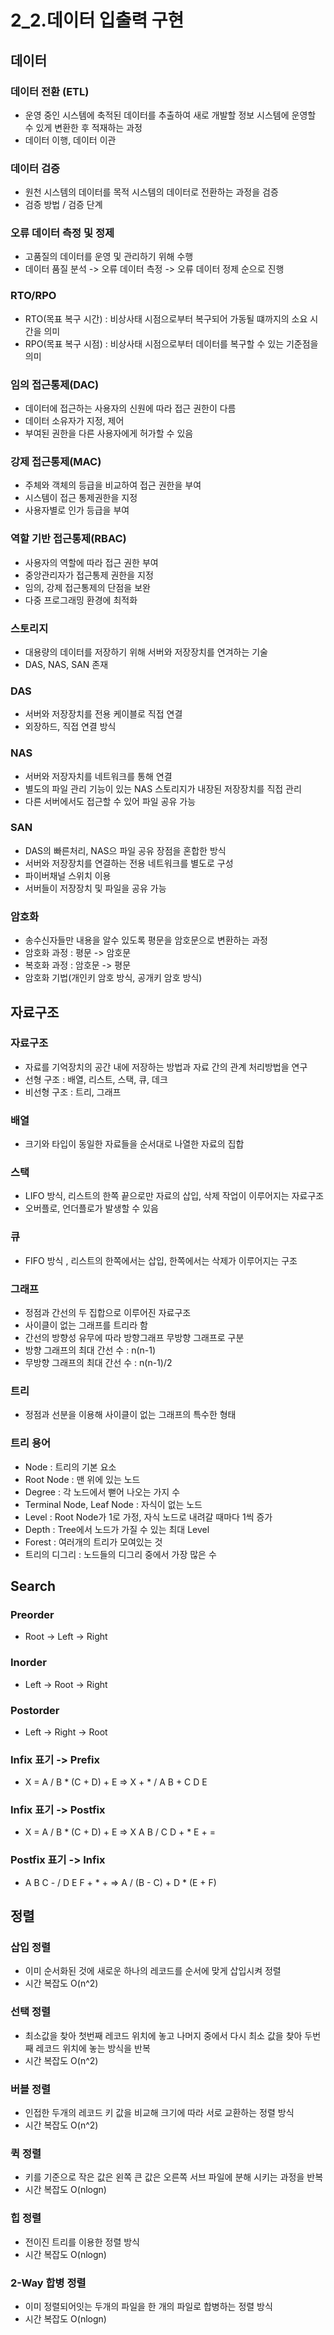 # 2_2.데이터 입출력 구현

## 데이터

### 데이터 전환 (ETL)
- 운영 중인 시스템에 축적된 데이터를 추출하여 새로 개발할 정보 시스템에 운영할 수 있게 변환한 후 적재하는 과정
- 데이터 이행, 데이터 이관

### 데이터 검증
- 원천 시스템의 데이터를 목적 시스템의 데이터로 전환하는 과정을 검증
- 검증 방법 / 검증 단계

### 오류 데이터 측정 및 정제
- 고품질의 데이터를 운영 및 관리하기 위해 수행
- 데이터 품질 분석 -> 오류 데이터 측정 -> 오류 데이터 정제 순으로 진행

### RTO/RPO
- RTO(목표 복구 시간) : 비상사태 시점으로부터 복구되어 가동될 떄까지의 소요 시간을 의미
- RPO(목표 복구 시점) : 비상사태 시점으로부터 데이터를 복구할 수 있는 기준점을 의미

### 임의 접근통제(DAC)
- 데이터에 접근하는 사용자의 신원에 따라 접근 권한이 다름
- 데이터 소유자가 지정, 제어
- 부여된 권한을 다른 사용자에게 허가할 수 있음

### 강제 접근통제(MAC)
- 주체와 객체의 등급을 비교하여 접근 권한을 부여
- 시스템이 접근 통제권한을 지정
- 사용자별로 인가 등급을 부여

### 역할 기반 접근통제(RBAC)
- 사용자의 역할에 따라 접근 권한 부여
- 중앙관리자가 접근통제 권한을 지정
- 임의, 강제 접근통제의 단점을 보완
- 다중 프로그래밍 환경에 최적화

### 스토리지
- 대용량의 데이터를 저장하기 위해 서버와 저장장치를 연겨하는 기술
- DAS, NAS, SAN 존재

### DAS
- 서버와 저장장치를 전용 케이블로 직접 연결
- 외장하드, 직접 연결 방식

### NAS
- 서버와 저장자치를 네트워크를 통해 연결
- 별도의 파일 관리 기능이 있는 NAS 스토리지가 내장된 저장장치를 직접 관리
- 다른 서버에서도 접근할 수 있어 파일 공유 가능

### SAN
- DAS의 빠른처리, NAS으 파일 공유 장점을 혼합한 방식
- 서버와 저장장치를 연결하는 전용 네트워크를 별도로 구성
- 파이버채널 스위치 이용
- 서버들이 저장장치 및 파일을 공유 가능

### 암호화
- 송수신자들만 내용을 알수 있도록 평문을 암호문으로 변환하는 과정
- 암호화 과정 : 평문 -> 암호문
- 복호화 과정 : 암호문 -> 평문
- 암호화 기법(개인키 암호 방식, 공개키 암호 방식)


## 자료구조

### 자료구조
- 자료를 기억장치의 공간 내에 저장하는 방법과 자료 간의 관계 처리방법을 연구
- 선형 구조 : 배열, 리스트, 스택, 큐, 데크
- 비선형 구조 : 트리, 그래프

### 배열
- 크기와 타입이 동일한 자료들을 순서대로 나열한 자료의 집합

### 스택
- LIFO 방식, 리스트의 한쪽 끝으로만 자료의 삽입, 삭제 작업이 이루어지는 자료구조
- 오버플로, 언더플로가 발생할 수 있음

### 큐
- FIFO 방식 , 리스트의 한쪽에서는 삽입, 한쪽에서는 삭제가 이루어지는 구조

### 그래프
- 정점과 간선의 두 집합으로 이루어진 자료구조
- 사이클이 없는 그래프를 트리라 함
- 간선의 방향성 유무에 따라 방향그래프 무방향 그래프로 구분
- 방향 그래프의 최대 간선 수 : n(n-1)
- 무방향 그래프의 최대 간선 수 : n(n-1)/2

### 트리
- 정점과 선분을 이용해 사이클이 없는 그래프의 특수한 형태

### 트리 용어
- Node : 트리의 기본 요소
- Root Node : 맨 위에 있는 노드
- Degree : 각 노드에서 뻗어 나오는 가지 수
- Terminal Node, Leaf Node : 자식이 없는 노드
- Level : Root Node가 1로 가정, 자식 노드로 내려갈 때마다 1씩 증가
- Depth : Tree에서 노드가 가질 수 있는 최대 Level
- Forest : 여러개의 트리가 모여있는 것
- 트리의 디그리 : 노드들의 디그리 중에서 가장 많은 수


## Search

### Preorder
- Root -> Left -> Right

### Inorder
- Left -> Root -> Right

### Postorder
- Left -> Right -> Root

### Infix 표기 -> Prefix
- X = A / B * (C + D) + E => X + * / A B + C D E

### Infix 표기 ->  Postfix
- X = A / B * (C + D) + E => X A B / C D + * E + =

### Postfix 표기 -> Infix
- A B C - / D E F + * + => A / (B - C) + D * (E + F)


## 정렬

### 삽입 정렬
- 이미 순서화된 것에 새로운 하나의 레코드를 순서에 맞게 삽입시켜 정렬
- 시간 복잡도 O(n^2)

### 선택 정렬
- 최소값을 찾아 첫번째 레코드 위치에 놓고 나머지 중에서 다시 최소 값을 찾아 두번 째 레코드 위치에 놓는 방식을 반복
- 시간 복잡도 O(n^2)

### 버블 정렬
- 인접한 두개의 레코드 키 값을 비교해 크기에 따라 서로 교환하는 정렬 방식
- 시간 복잡도 O(n^2)

### 퀵 정렬
- 키를 기준으로 작은 값은 왼쪽 큰 값은 오른쪽 서브 파일에 분해 시키는 과정을 반복
- 시간 복잡도 O(nlogn)

### 힙 정렬
- 전이진 트리를 이용한 정렬 방식
- 시간 복잡도 O(nlogn)

### 2-Way 합병 정렬
- 이미 정렬되어잇는 두개의 파일을 한 개의 파일로 합병하는 정렬 방식
- 시간 복잡도 O(nlogn)